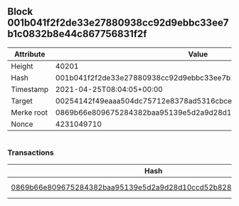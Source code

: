 ## Block 001b041f2f2de33e27880938cc92d9ebbc33ee7b1c0832b8e44c867756831f2f

Attribute | Value
--- | ---
Height | 40201
Hash | 001b041f2f2de33e27880938cc92d9ebbc33ee7b1c0832b8e44c867756831f2f
Timestamp | 2021-04-25T08:04:05+00:00
Target | 00254142f49eaaa504dc75712e8378ad5316cbcead634704b3734b6271167cc4
Merke root | 0869b66e809675284382baa95139e5d2a9d28d10ccd52b82848b1b429e4ebfad
Nonce | 4231049710

```

```

### Transactions

Hash | Amount
--- | ---
[0869b66e809675284382baa95139e5d2a9d28d10ccd52b82848b1b429e4ebfad](0869b66e809675284382baa95139e5d2a9d28d10ccd52b82848b1b429e4ebfad.md) | 10.00000000 SKEPTI 
